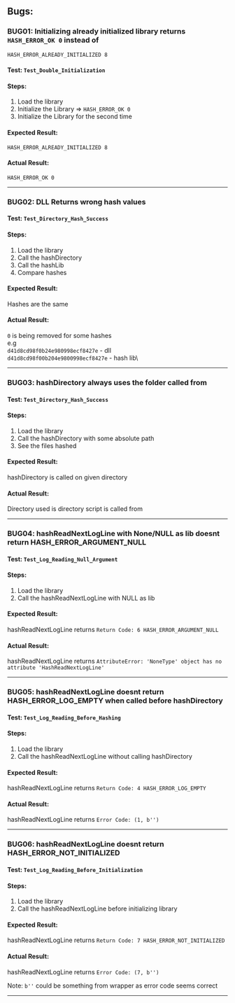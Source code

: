 ## Bugs:

### BUG01: Initializing already initialized library returns `HASH_ERROR_OK 0` instead of

`HASH_ERROR_ALREADY_INITIALIZED 8`

#### Test: `Test_Double_Initialization`

#### Steps:

1. Load the library
2. Initialize the Library => `HASH_ERROR_OK 0`
3. Initialize the Library for the second time

#### Expected Result:

`HASH_ERROR_ALREADY_INITIALIZED 8`

#### Actual Result:

`HASH_ERROR_OK 0`

---

### BUG02: DLL Returns wrong hash values

#### Test: `Test_Directory_Hash_Success`

#### Steps:

1. Load the library
2. Call the hashDirectory
3. Call the hashLib
4. Compare hashes

#### Expected Result:

Hashes are the same

#### Actual Result:

`0` is being removed for some hashes\
e.g\
`d41d8cd98f0b24e980998ecf8427e` - dll\
`d41d8cd98f00b204e9800998ecf8427e` - hash lib\

---

### BUG03: hashDirectory always uses the folder called from

#### Test: `Test_Directory_Hash_Success`

#### Steps:

1. Load the library
2. Call the hashDirectory with some absolute path
3. See the files hashed

#### Expected Result:

hashDirectory is called on given directory

#### Actual Result:

Directory used is directory script is called from

---

### BUG04: hashReadNextLogLine with None/NULL as lib doesnt return HASH_ERROR_ARGUMENT_NULL

#### Test: `Test_Log_Reading_Null_Argument`

#### Steps:

1. Load the library
2. Call the hashReadNextLogLine with NULL as lib

#### Expected Result:

hashReadNextLogLine returns `Return Code: 6 HASH_ERROR_ARGUMENT_NULL`

#### Actual Result:

hashReadNextLogLine returns `AttributeError: 'NoneType' object has no attribute 'HashReadNextLogLine'`

---

### BUG05: hashReadNextLogLine doesnt return HASH_ERROR_LOG_EMPTY when called before hashDirectory

#### Test: `Test_Log_Reading_Before_Hashing`

#### Steps:

1. Load the library
2. Call the hashReadNextLogLine without calling hashDirectory

#### Expected Result:

hashReadNextLogLine returns `Return Code: 4 HASH_ERROR_LOG_EMPTY`

#### Actual Result:

hashReadNextLogLine returns `Error Code: (1, b'')`

---

### BUG06: hashReadNextLogLine doesnt return HASH_ERROR_NOT_INITIALIZED

#### Test: `Test_Log_Reading_Before_Initialization`

#### Steps:

1. Load the library
2. Call the hashReadNextLogLine before initializing library

#### Expected Result:

hashReadNextLogLine returns `Return Code: 7 HASH_ERROR_NOT_INITIALIZED`

#### Actual Result:

hashReadNextLogLine returns `Error Code: (7, b'')`

Note:
`b''` could be something from wrapper as error code seems correct

---
